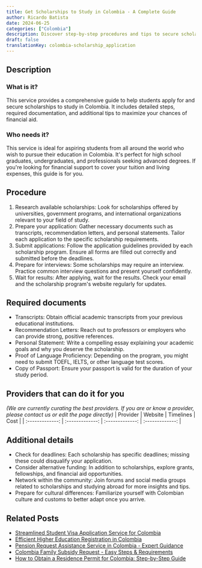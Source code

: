 ```yaml
---
title: Get Scholarships to Study in Colombia - A Complete Guide
author: Ricardo Batista
date: 2024-06-25
categories: ["Colombia"]
description: Discover step-by-step procedures and tips to secure scholarships for studying in Colombia. Achieve your academic goals with our detailed guide!
draft: false
translationKey: colombia-scholarship_application
---
```


## Description
### What is it?
This service provides a comprehensive guide to help students apply for and secure scholarships to study in Colombia. It includes detailed steps, required documentation, and additional tips to maximize your chances of financial aid.

### Who needs it?
This service is ideal for aspiring students from all around the world who wish to pursue their education in Colombia. It's perfect for high school graduates, undergraduates, and professionals seeking advanced degrees. If you're looking for financial support to cover your tuition and living expenses, this guide is for you.

## Procedure

1. Research available scholarships: Look for scholarships offered by universities, government programs, and international organizations relevant to your field of study.
2. Prepare your application: Gather necessary documents such as transcripts, recommendation letters, and personal statements. Tailor each application to the specific scholarship requirements.
3. Submit applications: Follow the application guidelines provided by each scholarship program. Ensure all forms are filled out correctly and submitted before the deadlines.
4. Prepare for interviews: Some scholarships may require an interview. Practice common interview questions and present yourself confidently.
5. Wait for results: After applying, wait for the results. Check your email and the scholarship program's website regularly for updates.


## Required documents

- Transcripts: Obtain official academic transcripts from your previous educational institutions.
- Recommendation Letters: Reach out to professors or employers who can provide strong, positive references.
- Personal Statement: Write a compelling essay explaining your academic goals and why you deserve the scholarship.
- Proof of Language Proficiency: Depending on the program, you might need to submit TOEFL, IELTS, or other language test scores.
- Copy of Passport: Ensure your passport is valid for the duration of your study period.


## Providers that can do it for you
_(We are currently curating the best providers. If you are or know a provider, please contact us or edit the page directly)_
| Provider        |     Website     |     Timelines    |       Cost      |
| :-------------: | :-------------: |  :-------------: | :-------------: |

## Additional details

- Check for deadlines: Each scholarship has specific deadlines; missing these could disqualify your application.
- Consider alternative funding: In addition to scholarships, explore grants, fellowships, and financial aid opportunities.
- Network within the community: Join forums and social media groups related to scholarships and studying abroad for more insights and tips.
- Prepare for cultural differences: Familiarize yourself with Colombian culture and customs to better adapt once you arrive.




## Related Posts

- [Streamlined Student Visa Application Service for Colombia](https://tramitit.com/guides/colombia/student_visa_request/)
- [Efficient Higher Education Registration in Colombia](https://tramitit.com/guides/colombia/higher_education_system_registration/)
- [Pension Request Assistance Service in Colombia - Expert Guidance](https://tramitit.com/guides/colombia/pension_request/)
- [Colombia Family Subsidy Request - Easy Steps & Requirements](https://tramitit.com/guides/colombia/family_subsidy_request/)
- [How to Obtain a Residence Permit for Colombia: Step-by-Step Guide](https://tramitit.com/guides/colombia/residence_permit/)